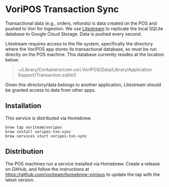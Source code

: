 # VoriPOS Transaction Sync

Transactional data (e.g., orders, refunds) is data created on the POS and pushed to Vori for ingestion. We use
[Litestream](https://litestream.io/) to replicate the local SQLite database to Google Cloud Storage. Data is pushed 
every second.

Litestream requires access to the file system, specifically the directory where the VoriPOS app stores its transactional 
database, so must be run directly on the POS machine. This database currently resides at the location below:

> ~/Library/Containers/com.vori.VoriPOS/Data/Library/Application Support/Transaction.sqlite3

Given this directory/data belongs to another application, Litestream should be granted access to data from other apps.

## Installation
This service is distributed via Homebrew.

```shell
brew tap voriteam/voripos
brew install voripos-txn-sync
brew services start voripos-txn-sync
```

## Distribution 
The POS machines run a service installed via Homebrew. Create a release on GitHub, and follow the instructions at
https://github.com/voriteam/homebrew-voripos to update the tap with the latest version.
